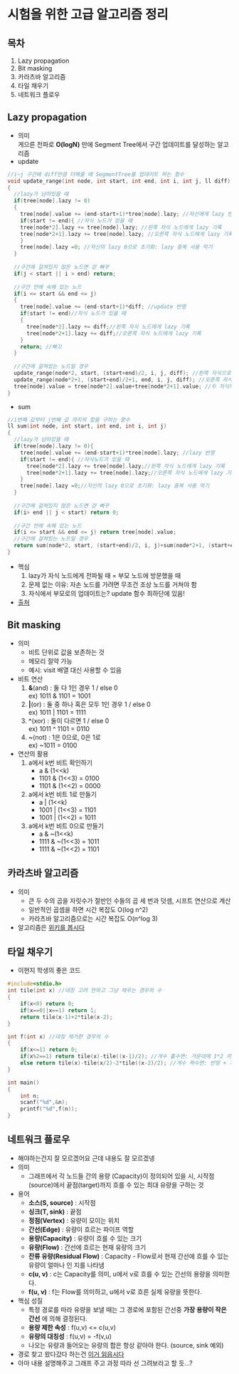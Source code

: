 # 시험을 위한 고급 알고리즘 정리

## 목차
 1. Lazy propagation
 2. Bit masking
 3. 카라츠바 알고리즘
 4. 타일 채우기
 5. 네트워크 플로우

## Lazy propagation 
- 의미<br>게으른 전파로 **O(logN)** 만에 Segment Tree에서 구간 업데이트를 달성하는 알고리즘
- update 
```cpp
//i~j 구간에 diff만큼 더해줄 때 SegmentTree를 업데이트 하는 함수
void update_range(int node, int start, int end, int i, int j, ll diff)
{
  //lazy가 남아있을 때
  if(tree[node].lazy != 0)
  {
    tree[node].value += (end-start+1)*tree[node].lazy; //자신에게 lazy 반영 
    if(start != end){ //자식 노드가 있을 때
    tree[node*2].lazy += tree[node].lazy; //왼쪽 자식 노드에게 lazy 기록
    tree[node*2+1].lazy += tree[node].lazy; //오른쪽 자식 노드에게 lazy 기록
    }
    tree[node].lazy =0; //자신의 lazy 0으로 초기화: lazy 중복 사용 막기
  }
  
  //구간에 걸쳐있지 않은 노드면 걍 빠꾸
  if(j < start || i > end) return;
  
  //구간 안에 속해 있는 노드
  if(i <= start && end <= j)
  {
    tree[node].value += (end-start+1)*diff; //update 반영
    if(start != end)//자식 노드가 있을 때
    {
      tree[node*2].lazy += diff;//왼쪽 자식 노드에게 lazy 기록
      tree[node*2+1].lazy += diff;//오른쪽 자식 노드에게 lazy 기록
    }
    return; //빠끄
  }
  
  //구간에 걸쳐있는 노드일 경우
  update_range(node*2, start, (start+end)/2, i, j, diff); //왼쪽 자식으로 가기
  update_range(node*2+1, (start+end)/2+1, end, i, j, diff); //오른쪽 자식으로 가기
  tree[node].value = tree[node*2].value+tree[node*2+1].value; //두 자식의 합으로 자신의 값 업데이트(lazy가 아래로만 전파되도 되는 이유)
}
```
- sum
```cpp
//i번째 값부터 j번째 값 까지의 합을 구하는 함수
ll sum(int node, int start, int end, int i, int j)
{
  //lazy가 남아있을 때
  if(tree[node].lazy != 0){
    tree[node].value += (end-start+1)*tree[node].lazy; //lazy 반영 
    if(start != end){ //자식노드가 있을 때 
      tree[node*2].lazy += tree[node].lazy;//왼쪽 자식 노드에게 lazy 기록
      tree[node*2+1].lazy += tree[node].lazy;//오른쪽 자식 노드에게 lazy 기록
    }
    tree[node].lazy =0;//자신의 lazy 0으로 초기화: lazy 중복 사용 막기
  }
  
  //구간에 걸쳐있지 않은 노드면 걍 빠꾸
  if(i> end || j < start) return 0;
  
  //구간 안에 속해 있는 노드
  if(i <= start && end <= j) return tree[node].value;
  //구간에 걸쳐있는 노드일 경우
  return sum(node*2, start, (start+end)/2, i, j)+sum(node*2+1, (start+end)/2+1, end, i, j);//양쪽 자식으로 가기
}
```
- 핵심
   1. lazy가 자식 노드에게 전파될 때 = 부모 노드에 방문했을 때
   2. 문제 없는 이유: 자손 노드를 가려면 무조건 조상 노드를 거쳐야 함
   3. 자식에서 부모로의 업데이트는? update 함수 최하단에 있음!
- [출처](https://bowbowbow.tistory.com/4)

## Bit masking
- 의미
   + 비트 단위로 값을 보존하는 것
   + 메모리 절약 가능
   + 예시: visit 배열 대신 사용할 수 있음
- 비트 연산
   1. **&**(and) : 둘 다 1인 경우 1 / else 0<br> ex) 1011 & 1101 = 1001
   2. **|**(or) : 둘 중 하나 혹은 모두 1인 경우 1 / else 0<br> ex) 1011 | 1101 = 1111
   3. **^**(xor) : 둘이 다르면 1 / else 0<br> ex) 1011 ^ 1101 = 0110
   4. **~**(not) : 1은 0으로, 0은 1로<br> ex) ~1011 = 0100 
- 연산의 활용
   1. a에서 k번 비트 확인하기
      - a & (1<<k)
      - 1101 & (1<<3) = 0100
      - 1101 & (1<<2) = 0000
   2. a에서 k번 비트 1로 만들기
      - a | (1<<k)
      - 1001 | (1<<3) = 1101
      - 1001 | (1<<2) = 1011
   3. a에서 k번 비트 0으로 만들기
      - a & ~(1<<k)
      - 1111 & ~(1<<3) = 1011
      - 1111 & ~(1<<2) = 1101
      
## 카라츠바 알고리즘
- 의미
   + 큰 두 수의 곱을 자릿수가 절반인 수들의 곱 세 번과 덧셈, 시프트 연산으로 계산
   + 일반적인 곱셈을 하면 시간 복잡도 O(log n^2)
   + 카라츠바 알고리즘으로는 시간 복잡도 O(n^log 3)
- 알고리즘은
   [위키를 봅시다](https://ko.wikipedia.org/wiki/카라추바_알고리즘)

## 타일 채우기
- 이현지 학생의 좋은 코드
```cpp
#include<stdio.h>
int tile(int x) //대칭 고려 안하고 그냥 채우는 경우의 수 
{
    if(x<0) return 0;
    if(x==0||x==1) return 1;
    return tile(x-1)+2*tile(x-2);
}

int f(int x) //대칭 제거한 경우의 수
{
    if(x<=1) return 0;
    if(x%2==1) return tile(x)-tile((x-1)/2); //개수 홀수면: 가운데에 1*2 끼우기
    else return tile(x)-tile(x/2)-2*tile((x-2)/2); //개수 짝수면: 반띵 + 가운데에 2*1 둘 또는 2*2 끼우기
}

int main()
{
    int n;
    scanf("%d",&n);
    printf("%d",f(n));
}
```

## 네트워크 플로우
- 해야하는건지 잘 모르겠어요 근데 내용도 잘 모르겠넹
- 의미
   + 그래프에서 각 노드들 간의 용량 (Capacity)이 정의되어 있을 시, 시작점(source)에서 끝점(target)까지 흐를 수 있는 최대 유량을 구하는 것
- 용어
   + **소스(S, source)** : 시작점
   + **싱크(T, sink)** : 끝점
   + **정점(Vertex)** : 유량이 모이는 위치
   + **간선(Edge)** : 유량이 흐르는 파이프 역할
   + **용량(Capacity)** : 유량이 흐를 수 있는 크기
   + **유량(Flow)** : 간선에 흐르는 현재 유량의 크기
   + **잔류 유량(Residual Flow)** : Capacity - Flow로서 현재 간선에 흐를 수 있는 유량이 얼마나 인 지를 나타냄
   + **c(u, v)** : c는 Capacity를 의미, u에서 v로 흐를 수 있는 간선의 용량을 의미한다.
   + **f(u, v)** : f는 Flow를 의미하고, u에서 v로 흐른 실제 유량을 뜻한다.
- 핵심 성질
   + 특정 경로를 따라 유량을 보낼 때는 그 경로에 포함된 간선중 **가장 용량이 작은 간선** 에 의해 결정된다.
   + **용량 제한 속성** : f(u,v) <= c(u,v)
   + **유량의 대칭성** : f(u,v) = -f(v,u)
   + 나오는 유량과 들어오는 유량의 합은 항상 같아야 한다. (source, sink 예외)
- 경로 찾고 왔다갔다 하는건 [이거 읽읍시다](https://engkimbs.tistory.com/353)
- 아마 내용 설명해주고 그래프 주고 과정 따라 선 그려보라고 할 듯...?
